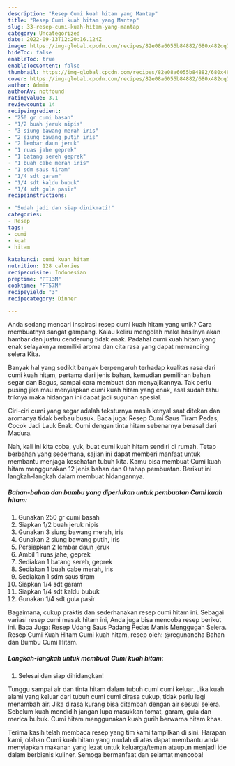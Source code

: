 ```yaml
---
description: "Resep Cumi kuah hitam yang Mantap"
title: "Resep Cumi kuah hitam yang Mantap"
slug: 33-resep-cumi-kuah-hitam-yang-mantap
category: Uncategorized
date: 2022-09-13T12:20:16.124Z
image: https://img-global.cpcdn.com/recipes/82e08a6055b84882/680x482cq70/cumi-kuah-hitam-foto-resep-utama.jpg
hideToc: false
enableToc: true
enableTocContent: false
thumbnail: https://img-global.cpcdn.com/recipes/82e08a6055b84882/680x482cq70/cumi-kuah-hitam-foto-resep-utama.jpg
cover: https://img-global.cpcdn.com/recipes/82e08a6055b84882/680x482cq70/cumi-kuah-hitam-foto-resep-utama.jpg
author: Admin
authorAv: notfound
ratingvalue: 3.1
reviewcount: 14
recipeingredient:
- "250 gr cumi basah"
- "1/2 buah jeruk nipis"
- "3 siung bawang merah iris"
- "2 siung bawang putih iris"
- "2 lembar daun jeruk"
- "1 ruas jahe geprek"
- "1 batang sereh geprek"
- "1 buah cabe merah iris"
- "1 sdm saus tiram"
- "1/4 sdt garam"
- "1/4 sdt kaldu bubuk"
- "1/4 sdt gula pasir"
recipeinstructions:

- "Sudah jadi dan siap dinikmati!"
categories:
- Resep
tags:
- cumi
- kuah
- hitam

katakunci: cumi kuah hitam 
nutrition: 128 calories
recipecuisine: Indonesian
preptime: "PT13M"
cooktime: "PT57M"
recipeyield: "3"
recipecategory: Dinner

---
```





Anda sedang mencari inspirasi resep cumi kuah hitam yang unik? Cara membuatnya sangat gampang. Kalau keliru mengolah maka hasilnya akan hambar dan justru cenderung tidak enak. Padahal cumi kuah hitam yang enak selayaknya memiliki aroma dan cita rasa yang dapat memancing selera Kita.





Banyak hal yang sedikit banyak berpengaruh terhadap kualitas rasa dari cumi kuah hitam, pertama dari jenis bahan, kemudian pemilihan bahan segar dan Bagus, sampai cara membuat dan menyajikannya. Tak perlu pusing jika mau menyiapkan cumi kuah hitam yang enak,      asal sudah tahu triknya maka hidangan ini dapat jadi suguhan spesial.














Ciri-ciri cumi yang segar adalah teksturnya masih kenyal saat ditekan dan aromanya tidak berbau busuk. Baca juga: Resep Cumi Saus Tiram Pedas, Cocok Jadi Lauk Enak. Cumi dengan tinta hitam sebenarnya berasal dari Madura.






Nah, kali ini kita coba, yuk, buat cumi kuah hitam sendiri di rumah. Tetap berbahan yang sederhana, sajian ini dapat memberi manfaat untuk membantu menjaga kesehatan tubuh kita. Kamu bisa membuat Cumi kuah hitam menggunakan 12 jenis bahan dan 0 tahap pembuatan. Berikut ini langkah-langkah dalam membuat hidangannya.

<!--inarticleads1-->

##### Bahan-bahan dan bumbu yang diperlukan untuk pembuatan Cumi kuah hitam:

1. Gunakan 250 gr cumi basah
1. Siapkan 1/2 buah jeruk nipis
1. Gunakan 3 siung bawang merah, iris
1. Gunakan 2 siung bawang putih, iris
1. Persiapkan 2 lembar daun jeruk
1. Ambil 1 ruas jahe, geprek
1. Sediakan 1 batang sereh, geprek
1. Sediakan 1 buah cabe merah, iris
1. Sediakan 1 sdm saus tiram
1. Siapkan 1/4 sdt garam
1. Siapkan 1/4 sdt kaldu bubuk
1. Gunakan 1/4 sdt gula pasir


Bagaimana, cukup praktis dan sederhanakan resep cumi hitam ini. Sebagai variasi resep cumi masak hitam ini, Anda juga bisa mencoba resep berikut ini. Baca Juga: Resep Udang Saus Padang Pedas Manis Menggugah Selera. Resep Cumi Kuah Hitam Cumi kuah hitam, resep oleh: @regunancha Bahan dan Bumbu Cumi Hitam. 

<!--inarticleads2-->

##### Langkah-langkah untuk membuat Cumi kuah hitam:


1. Selesai dan siap dihidangkan!

Tunggu sampai air dan tinta hitam dalam tubuh cumi cumi keluar. Jika kuah alami yang keluar dari tubuh cumi cumi dirasa cukup, tidak perlu lagi menambah air. Jika dirasa kurang bisa ditambah dengan air sesuai selera. Sebelum kuah mendidih jangan lupa masukkan tomat, garam, gula dan merica bubuk. Cumi hitam menggunakan kuah gurih berwarna hitam khas. 

Terima kasih telah membaca resep yang tim kami tampilkan di sini. Harapan kami, olahan Cumi kuah hitam yang mudah di atas dapat membantu anda menyiapkan makanan yang lezat untuk keluarga/teman ataupun menjadi ide dalam berbisnis kuliner. Semoga bermanfaat dan selamat mencoba!
